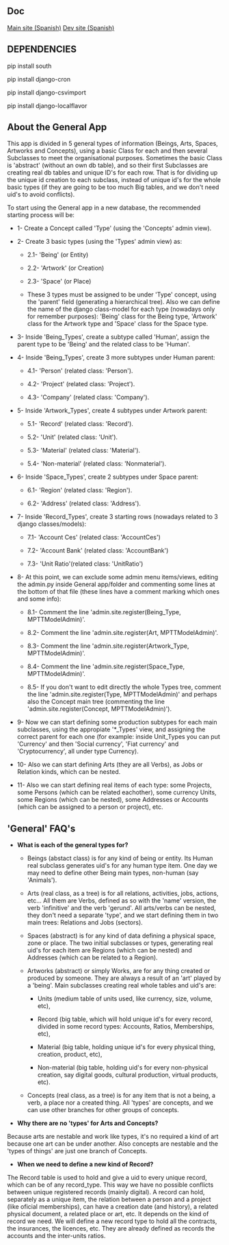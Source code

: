 Doc
----------------
[Main site (Spanish)](https://wiki.enredaos.net/index.php?title=GestioCI)
[Dev site (Spanish)](https://wiki.enredaos.net/index.php?title=GestioCI-Desarrollo)

DEPENDENCIES
------------------
pip install south

pip install django-cron

pip install django-csvimport

pip install django-localflavor


About the General App
---------------------
This app is divided in 5 general types of information (Beings, Arts, Spaces, Artworks and Concepts), using a basic Class for each and then several Subclasses to meet the organisational purposes. Sometimes the basic Class is 'abstract' (without an own db table), and so their first Subclasses are creating real db tables and unique ID's for each row. That is for dividing up the unique id creation to each subclass, instead of unique id's for the whole basic types (if they are going to be too much Big tables, and we don't need uid's to avoid conflicts).

To start using the General app in a new database, the recommended starting process will be:

- 1- Create a Concept called 'Type' (using the 'Concepts' admin view).

- 2- Create 3 basic types (using the 'Types' admin view) as:

  - 2.1- 'Being' (or Entity)

  - 2.2- 'Artwork' (or Creation)

  - 2.3- 'Space' (or Place)

  - These 3 types must be assigned to be under 'Type' concept, using the 'parent' field (generating a hierarchical tree). Also we can define the name of the django class-model for each type (nowadays only for remember purposes): 'Being' class for the Being type, 'Artwork' class for the Artwork type and 'Space' class for the Space type.

- 3- Inside 'Being_Types', create a subtype called 'Human', assign the parent type to be 'Being' and the related class to be 'Human'.

- 4- Inside 'Being_Types', create 3 more subtypes under Human parent:

  - 4.1- 'Person' (related class: 'Person').

  - 4.2- 'Project' (related class: 'Project').

  - 4.3- 'Company' (related class: 'Company').

- 5- Inside 'Artwork_Types', create 4 subtypes under Artwork parent:

  - 5.1- 'Record' (related class: 'Record').

  - 5.2- 'Unit' (related class: 'Unit').

  - 5.3- 'Material' (related class: 'Material').

  - 5.4- 'Non-material' (related class: 'Nonmaterial').

- 6- Inside 'Space_Types', create 2 subtypes under Space parent:

  - 6.1- 'Region' (related class: 'Region').

  - 6.2- 'Address' (related class: 'Address').

- 7- Inside 'Record_Types', create 3 starting rows (nowadays related to 3 django classes/models):

  - 7.1- 'Account Ces' (related class: 'AccountCes')

  - 7.2- 'Account Bank' (related class: 'AccountBank')

  - 7.3- 'Unit Ratio'(related class: 'UnitRatio')

- 8- At this point, we can exclude some admin menu items/views, editing the admin.py inside General app/folder and commenting some lines at the bottom of that file (these lines have a comment marking which ones and some info):

  - 8.1- Comment the line 'admin.site.register(Being_Type, MPTTModelAdmin)'.

  - 8.2- Comment the line 'admin.site.register(Art, MPTTModelAdmin)'.

  - 8.3- Comment the line 'admin.site.register(Artwork_Type, MPTTModelAdmin)'.

  - 8.4- Comment the line 'admin.site.register(Space_Type, MPTTModelAdmin)'.

  - 8.5- If you don't want to edit directly the whole Types tree, comment the line 'admin.site.register(Type, MPTTModelAdmin)' and perhaps also the Concept main tree (commenting the line 'admin.site.register(Concept, MPTTModelAdmin)').

- 9- Now we can start defining some production subtypes for each main subclasses, using the appropiate '*_Types' view, and assigning the correct parent for each one (for example: inside Unit_Types you can put 'Currency' and then 'Social currency', 'Fiat currency' and 'Cryptocurrency', all under type Currency).

- 10- Also we can start defining Arts (they are all Verbs), as Jobs or Relation kinds, which can be nested.

- 11- Also we can start defining real items of each type: some Projects, some Persons (which can be related eachother), some currency Units, some Regions (which can be nested), some Addresses or Accounts (which can be assigned to a person or project), etc.



'General' FAQ's
-----

- **What is each of the general types for?**

  - Beings (abstact class) is for any kind of being or entity. Its Human real subclass generates uid's for any human type item. One day we may need to define other Being main types, non-human (say 'Animals').

  - Arts (real class, as a tree) is for all relations, activities, jobs, actions, etc... All them are Verbs, defined as so with the 'name' version, the verb 'infinitive' and the verb 'gerund'. All arts/verbs can be nested, they don't need a separate 'type', and we start defining them in two main trees: Relations and Jobs (sectors).

  - Spaces (abstract) is for any kind of data defining a physical space, zone or place. The two initial subclasses or types, generating real uid's for each item are Regions (which can be nested) and Addresses (which can be related to a Region).

  - Artworks (abstract) or simply Works, are for any thing created or produced by someone. They are always a result of an 'art' played by a 'being'. Main subclasses creating real whole tables and uid's are:

    - Units (medium table of units used, like currency, size, volume, etc),

    - Record (big table, which will hold unique id's for every record, divided in some record types: Accounts, Ratios, Memberships, etc),

    - Material (big table, holding unique id's for every physical thing, creation, product, etc),

    - Non-material (big table, holding uid's for every non-physical creation, say digital goods, cultural production, virtual products, etc).

  - Concepts (real class, as a tree) is for any item that is not a being, a verb, a place nor a created thing. All 'types' are concepts, and we can use other branches for other groups of concepts.


- **Why there are no 'types' for Arts and Concepts?**

Because arts are nestable and work like types, it's no required a kind of art because one art can be under another. Also concepts are nestable and the 'types of things' are just one branch of Concepts.


- **When we need to define a new kind of Record?**

The Record table is used to hold and give a uid to every unique record, which can be of any record_type. This way we have no possible conflicts between unique registered records (mainly digital). A record can hold, separately as a unique item, the relation between a person and a project (like oficial memberships), can have a creation date (and history), a related physical document, a related place or art, etc. It depends on the kind of record we need. We will define a new record type to hold all the contracts, the insurances, the licences, etc. They are already defined as records the accounts and the inter-units ratios.
